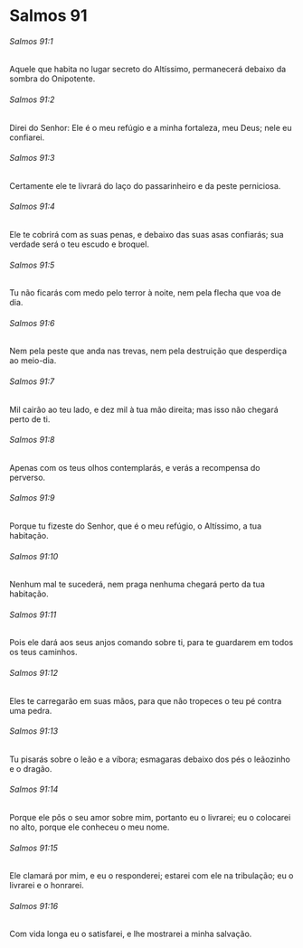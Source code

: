 # Salmos 91

###### Salmos 91:1

Aquele que habita no lugar secreto do Altíssimo, permanecerá debaixo da sombra do Onipotente.

###### Salmos 91:2

Direi do Senhor: Ele é o meu refúgio e a minha fortaleza, meu Deus; nele eu confiarei.

###### Salmos 91:3

Certamente ele te livrará do laço do passarinheiro e da peste perniciosa.

###### Salmos 91:4

Ele te cobrirá com as suas penas, e debaixo das suas asas confiarás; sua verdade será o teu escudo e broquel.

###### Salmos 91:5

Tu não ficarás com medo pelo terror à noite, nem pela flecha que voa de dia.

###### Salmos 91:6

Nem pela peste que anda nas trevas, nem pela destruição que desperdiça ao meio-dia.

###### Salmos 91:7

Mil cairão ao teu lado, e dez mil à tua mão direita; mas isso não chegará perto de ti.

###### Salmos 91:8

Apenas com os teus olhos contemplarás, e verás a recompensa do perverso.

###### Salmos 91:9

Porque tu fizeste do Senhor, que é o meu refúgio, o Altíssimo, a tua habitação.

###### Salmos 91:10

Nenhum mal te sucederá, nem praga nenhuma chegará perto da tua habitação.

###### Salmos 91:11

Pois ele dará aos seus anjos comando sobre ti, para te guardarem em todos os teus caminhos.

###### Salmos 91:12

Eles te carregarão em suas mãos, para que não tropeces o teu pé contra uma pedra.

###### Salmos 91:13

Tu pisarás sobre o leão e a víbora; esmagaras debaixo dos pés o leãozinho e o dragão.

###### Salmos 91:14

Porque ele pôs o seu amor sobre mim, portanto eu o livrarei; eu o colocarei no alto, porque ele conheceu o meu nome.

###### Salmos 91:15

Ele clamará por mim, e eu o responderei; estarei com ele na tribulação; eu o livrarei e o honrarei.

###### Salmos 91:16

Com vida longa eu o satisfarei, e lhe mostrarei a minha salvação.

